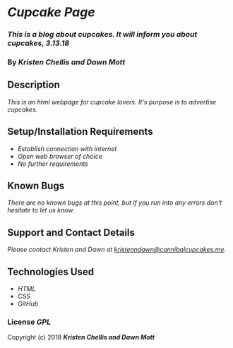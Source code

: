 # _Cupcake Page_

### _This is a blog about cupcakes. It will inform you about cupcakes, 3.13.18_

### By _**Kristen Chellis and Dawn Mott**_

## Description

_This is an html webpage for cupcake lovers. It's purpose is to advertise cupcakes._

## Setup/Installation Requirements

* _Establish connection with internet_
* _Open web browser of choice_
* _No further requirements_

## Known Bugs

_There are no known bugs at this point, but if you run into any errors don't hesitate to let us know._

## Support and Contact Details

_Please contact Kristen and Dawn at kristenndawn@cannibalcupcakes.me._

## Technologies Used

* _HTML_
* _CSS_
* _GitHub_

### License  _GPL_

Copyright (c) 2018 **_Kristen Chellis and Dawn Mott_**
